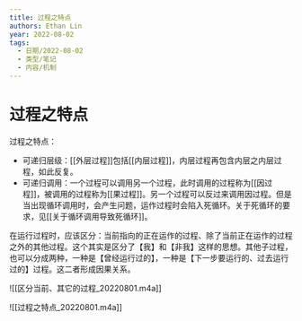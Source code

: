 ```yaml
---
title: 过程之特点
authors: Ethan Lin
year: 2022-08-02 
tags:
  - 日期/2022-08-02 
  - 类型/笔记 
  - 内容/机制 
---
```



# 过程之特点





过程之特点：
- 可递归层级：[[外层过程]]包括[[内层过程]]，内层过程再包含内层之内层过程，如此反复。
- 可递归调用：一个过程可以调用另一个过程，此时调用的过程称为[[因过程]]，被调用的过程称为[[果过程]]。另一个过程可以反过来调用因过程。但是当出现循环调用时，会产生问题，运作过程时会陷入死循环。关于死循环的要求，见[[关于循环调用导致死循环]]。

在运行过程时，应该区分：当前指向的正在运作的过程、除了当前正在运作的过程之外的其他过程。这个其实是区分了【我】和【非我】这样的思想。其他子过程，也可以分成两种，一种是【曾经运行过的】，一种是【下一步要运行的、过去运行过的】过程。这二者形成因果关系。


![[区分当前、其它的过程_20220801.m4a]]

![[过程之特点_20220801.m4a]]